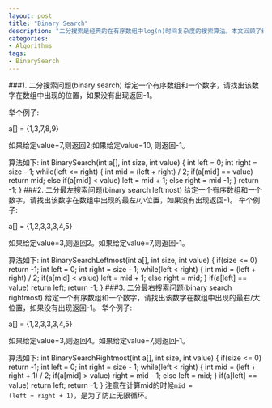 ```yaml
---
layout: post
title: "Binary Search"
description: "二分搜索是经典的在有序数组中log(n)时间复杂度的搜索算法。本文回顾了经典二分搜索算法，并增加了查找最左边，和最右边位置的算法"
categories: 
- Algorithms
tags:
- BinarySearch
---
```

###1. 二分搜索问题(binary search)
给定一个有序数组和一个数字，请找出该数字在数组中出现的位置，如果没有出现返回-1。

举个例子:

a[] = {1,3,7,8,9}

如果给定value=7,则返回2;如果给定value=10, 则返回-1。

算法如下:
    int BinarySearch(int a[], int size, int value)
    {
        int left = 0;
        int right = size - 1;
        while(left <= right)
        {
            int mid = (left + right) / 2;
            if(a[mid] == value)
              return mid;
            else if(a[mid] < value)
              left = mid + 1;
            else
              right = mid -1;
        }
        return -1;
    }
###2. 二分最左搜索问题(binary search leftmost)
给定一个有序数组和一个数字，请找出该数字在数组中出现的最左/小位置，如果没有出现返回-1。
举个例子:

a[] = {1,2,3,3,3,4,5}

如果给定value=3,则返回2。如果给定value=7,则返回-1。

算法如下:
    int BinarySearchLeftmost(int a[], int size, int value)
    {
        if(size <= 0)
          return -1;
        int left = 0;
        int right = size - 1;
        while(left < right)
        {
            int mid = (left + right) / 2;
            if(a[mid] < value)
              left = mid + 1;
            else
              right = mid;
        }
        if(a[left] == value)
          return left;
        return -1;
    }
###3. 二分最右搜索问题(binary search rightmost)
给定一个有序数组和一个数字，请找出该数字在数组中出现的最右/大位置，如果没有出现返回-1。
举个例子:

a[] = {1,2,3,3,3,4,5}

如果给定value=3,则返回4。如果给定value=7,则返回-1。

算法如下:
    int BinarySearchRightmost(int a[], int size, int value)
    {
        if(size <= 0)
          return -1;
        int left = 0;
        int right = size - 1;
        while(left < right)
        {
            int mid = (left + right + 1) / 2;
            if(a[mid] > value)
              right = mid - 1;
            else
              left = mid;
        }
        if(a[left] == value)
          return left;
        return -1;
    }
注意在计算mid的时候<code class="code">mid = (left + right + 1)</code>，是为了防止无限循环。
